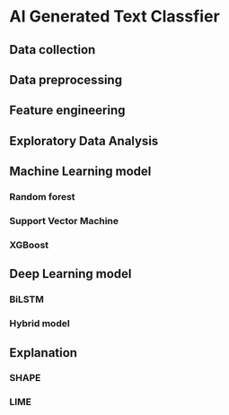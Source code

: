 # AI Generated Text Classfier
## Data collection 
## Data preprocessing 
## Feature engineering 
## Exploratory Data Analysis 
## Machine Learning model
### Random forest
### Support Vector Machine
### XGBoost
## Deep Learning model
### BiLSTM
### Hybrid model
## Explanation
### SHAPE
### LIME
